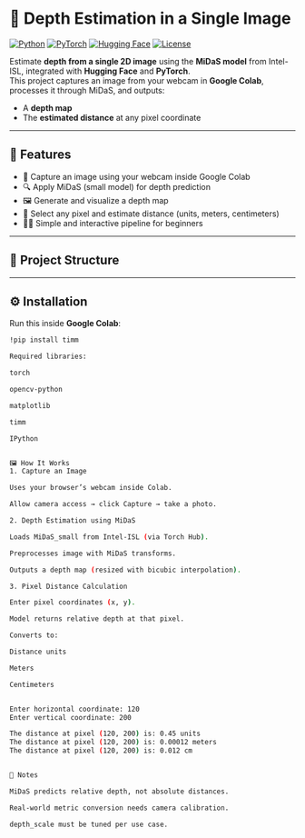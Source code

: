 # 🌌 Depth Estimation in a Single Image

[![Python](https://img.shields.io/badge/Python-3.8+-blue.svg)](https://www.python.org/)
[![PyTorch](https://img.shields.io/badge/PyTorch-Framework-red.svg)](https://pytorch.org/)
[![Hugging Face](https://img.shields.io/badge/Model-MiDaS-yellow.svg)](https://huggingface.co/)
[![License](https://img.shields.io/badge/License-MIT-green.svg)](LICENSE)

Estimate **depth from a single 2D image** using the **MiDaS model** from Intel-ISL, integrated with **Hugging Face** and **PyTorch**.  
This project captures an image from your webcam in **Google Colab**, processes it through MiDaS, and outputs:  
- A **depth map**  
- The **estimated distance** at any pixel coordinate  

---

## 🚀 Features
- 📸 Capture an image using your webcam inside Google Colab  
- 🔍 Apply MiDaS (small model) for depth prediction  
- 🖼️ Generate and visualize a depth map  
- 🎯 Select any pixel and estimate distance (units, meters, centimeters)  
- 🧑‍💻 Simple and interactive pipeline for beginners  

---

## 📂 Project Structure



---

## ⚙️ Installation

Run this inside **Google Colab**:

```bash
!pip install timm

Required libraries:

torch

opencv-python

matplotlib

timm

IPython


🖼️ How It Works
1. Capture an Image

Uses your browser’s webcam inside Colab.

Allow camera access → click Capture → take a photo.

2. Depth Estimation using MiDaS

Loads MiDaS_small from Intel-ISL (via Torch Hub).

Preprocesses image with MiDaS transforms.

Outputs a depth map (resized with bicubic interpolation).

3. Pixel Distance Calculation

Enter pixel coordinates (x, y).

Model returns relative depth at that pixel.

Converts to:

Distance units

Meters

Centimeters


Enter horizontal coordinate: 120
Enter vertical coordinate: 200

The distance at pixel (120, 200) is: 0.45 units
The distance at pixel (120, 200) is: 0.00012 meters
The distance at pixel (120, 200) is: 0.012 cm


📌 Notes

MiDaS predicts relative depth, not absolute distances.

Real-world metric conversion needs camera calibration.

depth_scale must be tuned per use case.


